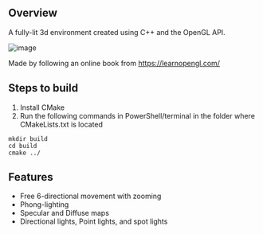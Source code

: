 ## Overview

A fully-lit 3d environment created using C++ and the OpenGL API.

![image](https://github.com/user-attachments/assets/5ed1bb92-81a6-4f1c-bc30-a0e3608ec5ce)

Made by following an online book from https://learnopengl.com/

## Steps to build
1. Install CMake
2. Run the following commands in PowerShell/terminal in the folder where CMakeLists.txt is located
```
mkdir build
cd build
cmake ../
```

## Features
- Free 6-directional movement with zooming
- Phong-lighting
- Specular and Diffuse maps
- Directional lights, Point lights, and spot lights



